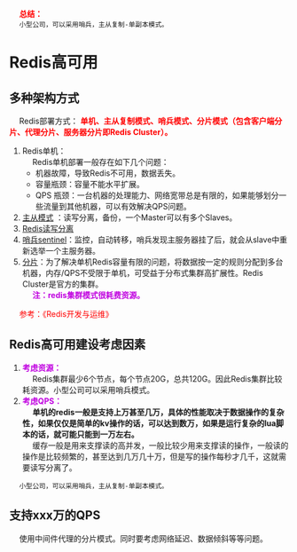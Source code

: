 
&emsp; **<font color = "red">总结：</font>**  
&emsp; `小型公司，可以采用哨兵，主从复制-单副本模式。`  


# Redis高可用
<!--
一文把Redis主从复制、哨兵、Cluster三种模式摸透 
https://mp.weixin.qq.com/s/GlqoafdmC4Xjf7DACN3srQ

Redis官方的高可用性解决方案 
https://mp.weixin.qq.com/s/8JPBNMGhBsq2jfW9v-H5vQ
***Redis中主、从库宕机如何恢复？
 https://mp.weixin.qq.com/s/pO23ASPrc46BoPkRnQsPXQ

-->

<!-- 
~~
***Redis 生产架构选型解决方案 
https://mp.weixin.qq.com/s/4d-zeaVbQFn7qT4DWagjOg
-->

## 多种架构方式 
&emsp; Redis部署方式： **<font color = "red">单机、主从复制模式、哨兵模式、分片模式（包含客户端分片、代理分片、服务器分片即Redis Cluster）。</font>**  
1. Redis单机：  
    &emsp; Redis单机部署一般存在如下几个问题：  
    * 机器故障，导致Redis不可用，数据丢失。  
    * 容量瓶颈：容量不能水平扩展。  
    * QPS 瓶颈：一台机器的处理能力、网络宽带总是有限的，如果能够划分一些流量到其他机器，可以有效解决QPS问题。 
1. [主从模式](/docs/microService/Redis/RedisMasterSlave.md) ：读写分离，备份，一个Master可以有多个Slaves。  
2. [Redis读写分离](/docs/microService/Redis/RedisWriteRead.md)  
3. [哨兵sentinel](/docs/microService/Redis/RedisSentry.md)：监控，自动转移，哨兵发现主服务器挂了后，就会从slave中重新选举一个主服务器。  
4. [分片](/docs/microService/Redis/RedisCluster.md)：为了解决单机Redis容量有限的问题，将数据按一定的规则分配到多台机器，内存/QPS不受限于单机，可受益于分布式集群高扩展性。Redis Cluster是官方的集群。  
&emsp; **<font color = "clime">注：redis集群模式很耗费资源。</font>**  

&emsp; <font color="red">参考：《Redis开发与运维》</font>  


## Redis高可用建设考虑因素
1. **<font color = "clime">考虑资源：</font>**    
&emsp; Redis集群最少6个节点，每个节点20G，总共120G。因此Redis集群比较耗资源。小型公司可以采用哨兵模式。    
2. **<font color = "clime">考虑QPS：</font>**  
&emsp; **单机的redis一般是支持上万甚至几万，具体的性能取决于数据操作的复杂性，如果仅仅是简单的kv操作的话，可以达到数万，如果是运行复杂的lua脚本的话，就可能只能到一万左右。**  
&emsp; 缓存一般是用来支撑读的高并发，一般比较少用来支撑读的操作，一般读的操作是比较频繁的，甚至达到几万几十万，但是写的操作每秒才几千，这就需要读写分离了。  

&emsp; `小型公司，可以采用哨兵，主从复制-单副本模式。`  


## 支持xxx万的QPS  
<!-- 
https://www.zhihu.com/question/263771630
-->
&emsp; 使用中间件代理的分片模式。同时要考虑网络延迟、数据倾斜等等问题。  
